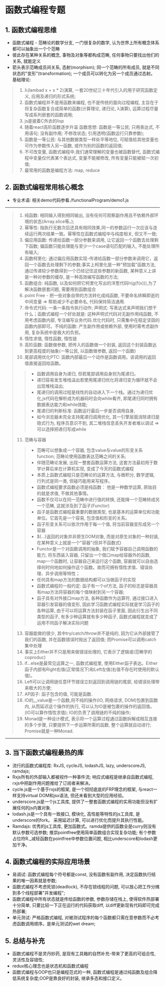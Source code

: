 # 函数式编程专题

## 1. 函数式编程思维
* 函数式编程 - 范畴论的数学分支, 一门很复杂的数学, 认为世界上所有概念体系都可以抽象出一个个范畴
* 彼此存在某种关系的概念, 事物及对象等都构成范畴, 任何事物只要找出他们的关系, 就能定义
* 箭头表示范畴成员间关系, 态射(morphism); 同一个范畴的所有成员, 就是不同状态的"变形"(transformation); 一个成员可以转化为另一个成员通过态射。
基础理论: 
> 1. λ(lambad x = x * 2)演算, 一套20世纪三十年代引入的用于研究函数定义, 应用及递归的形式系统;
> 2. 函数式编程并不是用函数来编程, 也不是传统的面向过程编程, 主旨在于将复杂函数复合成简单的函数(计算理论, 递归论, λ演算), 运算过程尽量写成系列嵌套的函数调用;
> 3. js是披着C外衣的lisp
> 4. 随着react高阶函数逐步升温
函数思想: 函数是一等公民; 只用表达式, 不用语句; 没有副作用; 不修改状态; 引用透明(函数运行只靠参数);
> 1. 函数是一等公民: 与其他数据类型一样处平等地位, 可赋值给其他变量也可作为参数传入另一函数, 或作为别的函数的返回值;
> 2. 不可改变量, 函数式编程中,我们通常理解的变量也被函数替代, 函数式编程中变量仅代表某个表达式, 变量不能被修改, 所有变量只能被赋一次初值;
> 3. 最常用的函数是编程方法: map, reduce

## 2. 函数式编程常用核心概念
* 专业术语: 相关demo代码参看./functionalProgram/demo1.js
*************
> 1. 纯函数: 相同输入得到相同输出, 没有任何可观察副作用且不依赖外部环境的状态(Array.slice等。);
> 2. 幂等性: 指执行无数次后还具有相同效果,同一的参数运行一次应该与连续运行两次结果一致。幂等性在函数式编程中与纯度相关, 但又不一致;
> 3. 偏应用函数: 传递给函数一部分参数来调用, 让它返回一个函数去处理剩下函数; 偏函数只能处理能与至少一个case语句匹配的输入, 不能处理所有输入; 
> 4. 函数柯里化: 通过偏应用函数实现-传递给函数一部分参数来调用它，返回一个函数去处理剩下的参数;事实上柯里化是一种"预加载"函数方法, 通过传递较少参数得到一个已经记住这些参数的新函数, 某种意义上讲是一种对参数的缓存, 是一种高效编写函数的方法;
> 5. 函数组合: 纯函数, 以及如何把它柯里化写出的洋葱代码h(g(f(x))),为了解决函数嵌套问题, 需要用到函数组合
> 6. point Free - 把一些对象自带的方法转化成纯函数, 不要命名转瞬即逝的中间变量 => 帮助减少不必要命名, 代码保持简洁通用.
> 7. 命令式代码: 一条一条指令执行动作; 声明式: 写表达式来声明我们想干什么；函数式编程一个好处就是: 这种声明式代码对无副作用纯函数, 不用考虑函数内部, 专注编写业务代码.优化代码时, 只需集中在稳定坚固的函数内部即可。不纯的函数: 产生副作用或依赖外部, 使用时需考虑副作用, 复杂系统中是极大的负担。
> 8. 惰性求值, 惰性函数, 惰性链
> 9. 高阶函数: 函数做参数, 把传入的函数做一个封装, 返回这个封装函数达到更高程度的抽象(一等公民, 以函数做参数, 返回一个函数)
> 10. 尾部调用优化PTC: 函数内部最后一个动作是函数调用。该调用的返回值直接返回给函数。
>> * 函数调用自身为递归, 但若尾部调用自身则为尾递归。
>> * 递归容易发生堆栈溢出若使用尾递归优化将递归变为循环就不会出现堆栈溢出;
>> * 尾递归的调用过程是线性的自动进入下一个栈。通过为递归优化,js代码在解析成为机器码时会向while看齐, 即尾递归同时拥有数据表达能力和while效能;
>> * 尾递归的判断标准: 函数运行最后一步是否调用自身, 
>> * 如今浏览器未完全支持尾递归调用优化, 其一引擎层面消除递归是隐式行为, 程序员意识不到, 其二堆栈信息丢失开发者难以调试 => 可以选择把递归写成while
> 11. 范畴与容器
>> * 范畴可以想象成一个容器, 包含value与value的形变关系function; 范畴论使用函数表达范畴之间的关系;
>> * 伴随范畴论发展, 出现一整套函数运算方法, 这套方法最初用于数学计算后来在计算机实现, 变成了今天的函数式编程
>> * 本质上函数式编程只是范畴论的运算方法, 与微积分, 数学逻辑, 行列式是同一类, 但碰巧能用来写程序。
>> * 函数式编程要求函数必须是纯函数： 他是一种数学运算, 原始目的就是求值, 不做其他事情。
>> * 函数不仅可以在同一范畴中进行值的转换, 还能降一个范畴转成另一个范畴, 这就涉及到了函子(Functor)
>> * 函子是函数式编程最重要的数据类型, 也是基本的运算单位和功能单位。它首先是一个容易, 包含值和形变的关系。
>> * 函子形变关系可以依次作用于每一个值, 将当前容器变形成另一个容器
>> * $(...)返回的对象并非原生DOM对象, 而是对原生对象的一种封装, 在某种意义上就是一个"容器"(但并不函数式)
>> * Functor是一个对函数调用的抽象, 我们赋予容器自己调用函数的能力, 将东西装入容器, 只留出一个借口map给容器外的函数, map一个函数时, 让容器自己来运行这个函数, 容器就可以自由选择何时何地如何操作这个函数。故而可拥有惰性求值、错误处理、异步调用等特性；
>> * 任何具有map方法的数据结构都可以当做函子的实现
>> * 函数式编程的一般约定: 函子有一个of方法, 函子的标志是容器具有map方法将容器的每个值映射到另一个容器;
>> * 函子具有对外接口map方法, 各种函数作为运算符, 通过接口进入容器引发容器的值变形, 因此学习函数式编程实际就是学习函子的各种运算, 由于可以将运算方法封装在函子里面, 因此衍生出不同类型的函子, 有多少种运算就有多少种函子, 函数式编程就变成了运用不同函子解决实际问题
> 13. 容器能做的很少, 其中try/catch/throw并不是纯的, 因为它从外部接管了我们的函数, 并在函数错误时抛出了返回值; 而Promise可以调用catch集中处理
> 14. 事实上Either并不只是用来做错误处理的, 它表示了逻辑或(范畴学的coproduc)
> 15. if...else是最常见运算之一, 函数式编程里, 使用Either函子表达。Either函子内部有Right右值(正常情况下)和Left左值(右值不存在时使用的默认值)。
> 16. Left可以让调用链任意环节错误立刻返回到调用链的尾部, 给错误处理带来极大的方便;
> 17. AP因子: 函子包含的值, 可能是函数.
> 18. IO的__value是一个函数,将不纯的操作(IO, 网络请求, DOM)包裹到函数内, 从而延迟这个操作的执行, 可以认为IO是被包裹的操作的返回值。(IO可以算作惰性求值); IO的负责了调用链的不纯的操作;
> 19. Monad是一种设计模式, 表示将一个运算过程通过函数拆解成相互连接的多个步骤, 只要提供下一步运算所需的函数, 整个运算就自动进行; Promise就是一种Monad.
*************

## 3. 当下函数式编程最热的库
* 流行的函数式编程库: RxJS, cycleJS, lodashJS, lazy, underscoreJS, ramdajs;
* Rxjs所有的外部输入都被视作一种事件流; 响应式编程是继承自函数式编程, rxjs中把副作用问题推给了订阅者来解决。
* cycle.js是一个基于rxjs的框架, 是一个彻彻底底的FRP理念的框架, 与react一样支持virtual DOM和jsx语法, 但还未看到大型的应用经验。
* underscore.js是一个js工具库, 提供了一整套函数式编程的实用功能但没有扩展任何的js内置对象.
* lodash.js是一个具有一致接口, 模块化, 高性能等特性的js工具库, 是underscore的fork。 采用延迟计算, 可以进行优化而提升其执行性能。
*  Ramdajs: 优秀的js工具库, 更加函数式。ramda提供的函数全是curry则没有默认参数可选参数; 推崇pointfree使用简单函数组合实现复杂功能; 有个参数占位符R._减轻函数在pointfree中参数位置问题, 相比underscore和lodash更加干净。

## 4. 函数式编程的实际应用场景
* 易调试: 函数式编程每个符号都是const, 没有函数有副作用, 决定函数执行结果的唯一因素就是参数;
* 函数式编程不考虑死锁(deadlock), 不存在锁线程的问题, 可以放心把工作分摊到多个线程部署"并发编程";
* 函数式编程中所有状态就是传给函数的参数, 参数存储在栈上, 使得软件热部署十分简单, 只要比较一下正在运行的代码获取diff, 以diff更新现有代码即可完成热部署;
* 单元测试: 严格函数式编程, 对被测试程序的每个函数都只需在意参数而不必考虑函数调用顺序。是单元测试的wet dream;

## 5. 总结与补充
* 函数式编程不是灵丹妙药, 是现有工具箱的自然补充-带来了更高的可组合性, 灵活性及容错性;
* redux核心理念也是状态机和函数式编程
* 函数式编程与OOP也只是编程范式的一种, 函数式编程是通过纯函数及组合降低系统复杂度;OOP是靠良好的封装, 继承多态和接口定义。

